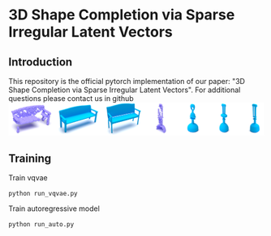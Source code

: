 # 3D Shape Completion via Sparse Irregular Latent Vectors
## Introduction
This repository is the official pytorch implementation of our paper: "3D Shape Completion via Sparse Irregular Latent Vectors". For additional questions please contact us in github
![image](https://github.com/ESANN-23/3D-Shape-Completion-via-Sparse-Irregular-Latent-Vectors/blob/main/image/figure1.png)

## Training
Train vqvae 
```
python run_vqvae.py
```
Train autoregressive model
```
python run_auto.py
```

